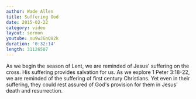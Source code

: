 ```yaml
---
author: Wade Allen
title: Suffering God
date: 2015-02-22
category: video
layout: sermon
youtube: su9wJGnQ82k
duration: '0:32:14'
length: 31126507
---
```


As we begin the season of Lent, we are reminded of Jesus' suffering on the cross. His suffering provides salvation for us. As we explore 1 Peter 3:18-22, we are reminded of the suffering of first century Christians. Yet even in their suffering, they could rest assured of God's provision for them in Jesus' death and resurrection.
